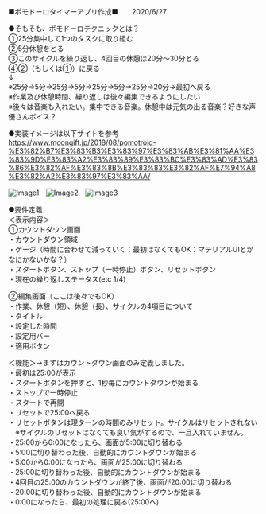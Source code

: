 ■ポモドーロタイマーアプリ作成■　　2020/6/27

●そもそも、ポモドーロテクニックとは？    
①25分集中して1つのタスクに取り組む  
②5分休憩をとる  
③このサイクルを繰り返し、4回目の休憩は20分～30分とる  
④②（もしくは①）に戻る  
↓  
※25分→5分→25分→5分→25分→5分→25分→20分→最初へ戻る  
※作業及び休憩時間、繰り返しは後々編集できるようにしたい  
※後々は音楽も入れたい。集中できる音楽。休憩中は元気の出る音楽？好きな声優さんボイス？  

●実装イメージは以下サイトを参考  
https://www.moongift.jp/2018/08/pomotroid-%E3%82%B7%E3%83%B3%E3%83%97%E3%83%AB%E3%81%AA%E3%83%9D%E3%83%A2%E3%83%89%E3%83%BC%E3%83%AD%E3%83%86%E3%82%AF%E3%83%8B%E3%83%83%E3%82%AF%E7%94%A8%E3%82%A2%E3%83%97%E3%83%AA/

![Image1](https://user-images.githubusercontent.com/65643774/85924458-65908d00-b8cd-11ea-8491-751313b642a2.png)　![Image2](https://user-images.githubusercontent.com/65643774/85924459-66c1ba00-b8cd-11ea-89b8-005bff5a68cb.png)　![Image3](https://user-images.githubusercontent.com/65643774/85924460-675a5080-b8cd-11ea-8914-316f21139b61.png)

●要件定義  
＜表示内容＞  
①カウントダウン画面  
・カウントダウン領域  
・ゲージ（時間に合わせて減っていく：最初はなくてもOK：マテリアルUIとかなにかないかな？）  
・スタートボタン、ストップ（一時停止）ボタン、リセットボタン  
・現在の繰り返しステータス(etc 1/4)  

②編集画面（ここは後々でもOK）  
・作業、休憩（短）、休憩（長）、サイクルの4項目について  
・タイトル  
・設定した時間  
・設定用バー  
・適用ボタン  

＜機能＞→まずはカウントダウン画面のみ定義しました。  
・最初は25:00が表示  
・スタートボタンを押すと、1秒毎にカウントダウンが始まる  
・ストップで一時停止  
・スタートで再開  
・リセットで25:00へ戻る  
・リセットボタンは現ターンの時間のみリセット。サイクルはリセットされない  
　※サイクルのリセットはなくても良い気がするので、一旦入れていません。  
・25:00から0:00になったら、画面が5:00に切り替わる  
・5:00に切り替わった後、自動的にカウントダウンが始まる  
・5:00から0:00になったら、画面が25:00に切り替わる  
・25:00に切り替わった後、自動的にカウントダウンが始まる  
・4回目の25:00のカウントダウンが終了後、画面が20:00に切り替わる  
・20:00に切り替わった後、自動的にカウントダウンが始まる  
・0:00になったら、最初の処理に戻る(25:00へ)  
